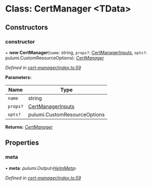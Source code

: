 
# Class: CertManager <**TData**>

## Constructors

###  constructor

\+ **new CertManager**(`name`: string, `props?`: [CertManagerInputs](../interfaces/__kloudlib_cert_manager_.certmanagerinputs.md), `opts?`: pulumi.CustomResourceOptions): *[CertManager](__kloudlib_cert_manager_.certmanager.md)*

*Defined in [cert-manager/index.ts:59](https://github.com/Place1/kloudlib/blob/27a9d16/packages/cert-manager/index.ts#L59)*

**Parameters:**

Name | Type |
------ | ------ |
`name` | string |
`props?` | [CertManagerInputs](../interfaces/__kloudlib_cert_manager_.certmanagerinputs.md) |
`opts?` | pulumi.CustomResourceOptions |

**Returns:** *[CertManager](__kloudlib_cert_manager_.certmanager.md)*

## Properties

###  meta

• **meta**: *pulumi.Output‹[HelmMeta](../interfaces/_abstractions_index_.helmmeta.md)›*

*Defined in [cert-manager/index.ts:59](https://github.com/Place1/kloudlib/blob/27a9d16/packages/cert-manager/index.ts#L59)*
